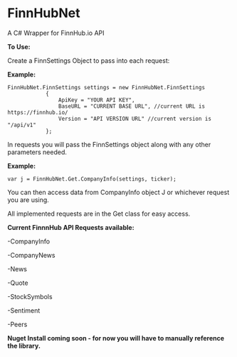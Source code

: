# FinnHubNet
A C# Wrapper for FinnHub.io API


**To Use:**

Create a FinnSettings Object to pass into each request:

**Example:**

```
FinnHubNet.FinnSettings settings = new FinnHubNet.FinnSettings
            {
                ApiKey = "YOUR API KEY",
                BaseURL = "CURRENT BASE URL", //current URL is https://finnhub.io/
                Version = "API VERSION URL" //current version is "/api/v1"
            };
```


In requests you will pass the FinnSettings object along with any other parameters needed.

**Example:**

```
var j = FinnHubNet.Get.CompanyInfo(settings, ticker);
```
You can then access data from CompanyInfo object J or whichever request you are using.

All implemented requests are in the Get class for easy access.

**Current FinnnHub API Requests available:**

-CompanyInfo

-CompanyNews

-News

-Quote

-StockSymbols

-Sentiment

-Peers


**Nuget Install coming soon - for now you will have to manually reference the library.**






